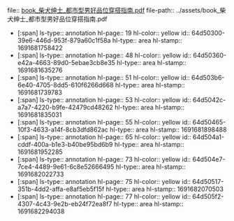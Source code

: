 file:: [book_柴犬绅士_都市型男好品位穿搭指南.pdf](../assets/book_柴犬绅士_都市型男好品位穿搭指南.pdf)
file-path:: ../assets/book_柴犬绅士_都市型男好品位穿搭指南.pdf

- [:span]
  ls-type:: annotation
  hl-page:: 19
  hl-color:: yellow
  id:: 64d50300-39e6-446d-953f-879a60c1f58a
  hl-type:: area
  hl-stamp:: 1691681758422
- [:span]
  ls-type:: annotation
  hl-page:: 48
  hl-color:: yellow
  id:: 64d50360-e42a-4663-89d0-5ebae3cb8e35
  hl-type:: area
  hl-stamp:: 1691681635276
- [:span]
  ls-type:: annotation
  hl-page:: 51
  hl-color:: yellow
  id:: 64d503b6-6e40-4705-8dd5-610f6266d668
  hl-type:: area
  hl-stamp:: 1691681739783
- [:span]
  ls-type:: annotation
  hl-page:: 53
  hl-color:: yellow
  id:: 64d5042c-a7a7-4220-b9fe-42479cd48262
  hl-type:: area
  hl-stamp:: 1691681835031
- [:span]
  ls-type:: annotation
  hl-page:: 55
  hl-color:: yellow
  id:: 64d50465-10f3-4633-a14f-8cb3dfd862ac
  hl-type:: area
  hl-stamp:: 1691681898488
- [:span]
  ls-type:: annotation
  hl-page:: 65
  hl-color:: yellow
  id:: 64d504a1-cddf-400a-b1e3-b40be95bd6b9
  hl-type:: area
  hl-stamp:: 1691681952285
- [:span]
  ls-type:: annotation
  hl-page:: 73
  hl-color:: yellow
  id:: 64d504e7-7ce4-4489-9e61-6c8e52666495
  hl-type:: area
  hl-stamp:: 1691682022733
- [:span]
  ls-type:: annotation
  hl-page:: 75
  hl-color:: yellow
  id:: 64d50517-351b-4dd2-affa-e8af5eb5f15f
  hl-type:: area
  hl-stamp:: 1691682070503
- [:span]
  ls-type:: annotation
  hl-page:: 77
  hl-color:: yellow
  id:: 64d505f2-4307-4c43-9e2b-eb24f72ea8f7
  hl-type:: area
  hl-stamp:: 1691682294038